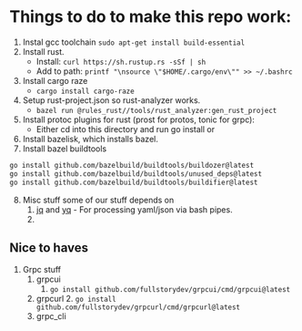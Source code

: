 # Things to do to make this repo work:


1. Instal gcc toolchain `sudo apt-get install build-essential`
2. Install rust.
   - Install: `curl https://sh.rustup.rs -sSf | sh`
   - Add to path: `printf "\nsource \"$HOME/.cargo/env\"" >> ~/.bashrc`
3. Install cargo raze
   - `cargo install cargo-raze`
4. Setup rust-project.json so rust-analyzer works.
   - `bazel run @rules_rust//tools/rust_analyzer:gen_rust_project`
5. Install protoc plugins for rust (prost for protos, tonic for grpc):
   - Either cd into this directory and run go install or
6. Install bazelisk, which installs bazel.
7. Install bazel buildtools
```sh
go install github.com/bazelbuild/buildtools/buildozer@latest
go install github.com/bazelbuild/buildtools/unused_deps@latest
go install github.com/bazelbuild/buildtools/buildifier@latest
```
8. Misc stuff some of our stuff depends on
   1. [jq](https://jqlang.github.io/jq/download/) and [yq](https://github.com/mikefarah/yq) - For
      processing yaml/json via bash pipes.
   2. 


## Nice to haves

1. Grpc stuff
   1. grpcui
      1. `go install github.com/fullstorydev/grpcui/cmd/grpcui@latest`
   2. grpcurl
      2. `go install github.com/fullstorydev/grpcurl/cmd/grpcurl@latest`
   3. grpc_cli